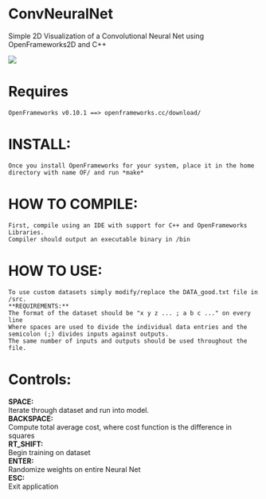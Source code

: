 # ConvNeuralNet
Simple 2D Visualization of a Convolutional Neural Net using OpenFrameworks2D and C++

![](images/ConvNeuralNet.gif)

# **Requires** 
	OpenFrameworks v0.10.1 ==> openframeworks.cc/download/
# **INSTALL:**
    Once you install OpenFrameworks for your system, place it in the home directory with name OF/ and run *make*
# **HOW TO COMPILE:**
    First, compile using an IDE with support for C++ and OpenFrameworks Libraries.
    Compiler should output an executable binary in /bin
# **HOW TO USE:**
    To use custom datasets simply modify/replace the DATA_good.txt file in /src.
    **REQUIREMENTS:**
	The format of the dataset should be "x y z ... ; a b c ..." on every line
	Where spaces are used to divide the individual data entries and the semicolon (;) divides inputs against outputs.
	The same number of inputs and outputs should be used throughout the file.

# **Controls:**
**SPACE:**\
	Iterate through dataset and run into model.\
**BACKSPACE:**\
	Compute total average cost, where cost function is the difference in squares\
**RT_SHIFT:**\
	Begin training on dataset\
**ENTER:**\
	Randomize weights on entire Neural Net\
**ESC:**\
	Exit application
